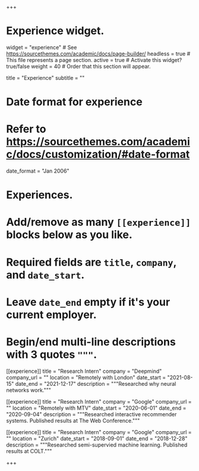 +++
# Experience widget.
widget = "experience"  # See https://sourcethemes.com/academic/docs/page-builder/
headless = true  # This file represents a page section.
active = true  # Activate this widget? true/false
weight = 40  # Order that this section will appear.

title = "Experience"
subtitle = ""

# Date format for experience
#   Refer to https://sourcethemes.com/academic/docs/customization/#date-format
date_format = "Jan 2006"

# Experiences.
#   Add/remove as many `[[experience]]` blocks below as you like.
#   Required fields are `title`, `company`, and `date_start`.
#   Leave `date_end` empty if it's your current employer.
#   Begin/end multi-line descriptions with 3 quotes `"""`.
[[experience]]
  title = "Research Intern"
  company = "Deepmind"
  company_url = ""
  location = "Remotely with London"
  date_start = "2021-08-15"
  date_end = "2021-12-17"
  description = """Researched why neural networks work."""

[[experience]]
  title = "Research Intern"
  company = "Google"
  company_url = ""
  location = "Remotely with MTV"
  date_start = "2020-06-01"
  date_end = "2020-09-04"
  description = """Researched interactive recommender systems. Published results at The Web Conference."""

[[experience]]
  title = "Research Intern"
  company = "Google"
  company_url = ""
  location = "Zurich"
  date_start = "2018-09-01"
  date_end = "2018-12-28"
  description = """Researched semi-supervied machine learning. Published results at COLT."""

+++
